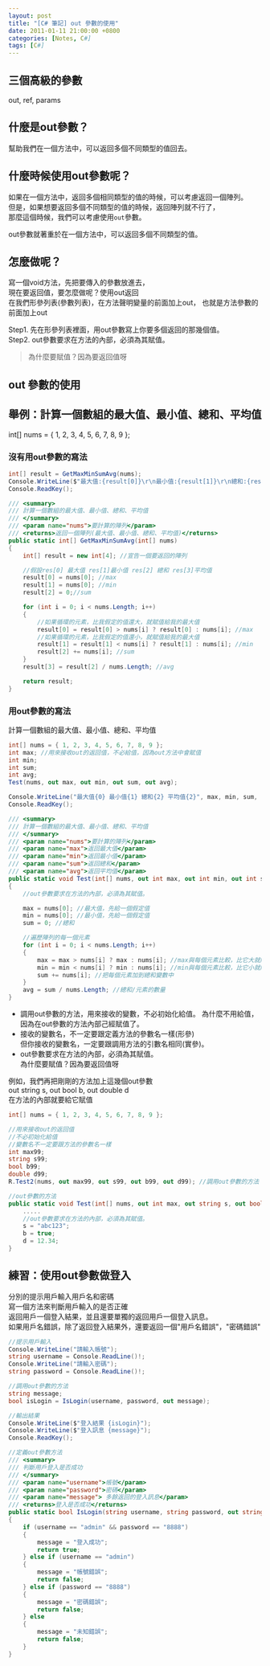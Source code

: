 ```yaml
---
layout: post
title: "[C# 筆記] out 參數的使用"
date: 2011-01-11 21:00:00 +0800
categories: [Notes, C#]
tags: [C#]
---
```


## 三個高級的參數
out, ref, params

## 什麼是out參數？
幫助我們在一個方法中，可以返回多個不同類型的值回去。


## 什麼時候使用out參數呢？
如果在一個方法中，返回多個相同類型的值的時候，可以考慮返回一個陣列。    
但是，如果想要返回多個不同類型的值的時候，返回陣列就不行了，    
那麼這個時候，我們可以考慮使用`out`參數。   

out參數就著重於在一個方法中，可以返回多個不同類型的值。

## 怎麼做呢？
寫一個void方法，先把要傳入的參數放進去，    
現在要返回值，要怎麼做呢？使用out返回   
在我們形參列表(參數列表)，在方法聲明變量的前面加上out， 
也就是方法參數的前面加上out    

Step1. 先在形參列表裡面，用out參數寫上你要多個返回的那幾個值。  
Step2. out參數要求在方法的內部，必須為其賦值。      
> 為什麼要賦值？因為要返回值呀

## out 參數的使用
## 舉例：計算一個數組的最大值、最小值、總和、平均值
int[] nums = { 1, 2, 3, 4, 5, 6, 7, 8, 9 };

### 沒有用out參數的寫法
```c#
int[] result = GetMaxMinSumAvg(nums);
Console.WriteLine($"最大值:{result[0]}\r\n最小值:{result[1]}\r\n總和:{result[2]}\r\n平均值:{result[3]}");
Console.ReadKey();

/// <summary>
/// 計算一個數組的最大值、最小值、總和、平均值
/// </summary>
/// <param name="nums">要計算的陣列</param>
/// <returns>返回一個陣列(最大值、最小值、總和、平均值)</returns>
public static int[] GetMaxMinSumAvg(int[] nums)
{
    int[] result = new int[4]; //宣告一個要返回的陣列

    //假設res[0] 最大值 res[1]最小值 res[2] 總和 res[3]平均值
    result[0] = nums[0]; //max
    result[1] = nums[0]; //min
    result[2] = 0;//sum

    for (int i = 0; i < nums.Length; i++)
    {
        //如果循環的元素，比我假定的值還大，就賦值給我的最大值
        result[0] = result[0] > nums[i] ? result[0] : nums[i]; //max
        //如果循環的元素，比我假定的值還小，就賦值給我的最大值
        result[1] = result[1] < nums[i] ? result[1] : nums[i]; //min
        result[2] += nums[i]; //sum
    }
    result[3] = result[2] / nums.Length; //avg

    return result;
}
```

### 用out參數的寫法
計算一個數組的最大值、最小值、總和、平均值
```c#
int[] nums = { 1, 2, 3, 4, 5, 6, 7, 8, 9 };
int max; //用來接收out的返回值，不必給值，因為out方法中會賦值
int min;
int sum;
int avg;
Test(nums, out max, out min, out sum, out avg);

Console.WriteLine("最大值{0} 最小值{1} 總和{2} 平均值{2}", max, min, sum, avg);
Console.ReadKey();

/// <summary>
/// 計算一個數組的最大值、最小值、總和、平均值
/// </summary>
/// <param name="nums">要計算的陣列</param>
/// <param name="max">返回最大值</param>
/// <param name="min">返回最小值</param>
/// <param name="sum">返回總和</param>
/// <param name="avg">返回平均值</param>
public static void Test(int[] nums, out int max, out int min, out int sum, out int avg)
{
    //out參數要求在方法的內部，必須為其賦值。

    max = nums[0]; //最大值，先給一個假定值
    min = nums[0]; //最小值，先給一個假定值
    sum = 0; //總和

    //遍歷陣列的每一個元素
    for (int i = 0; i < nums.Length; i++)
    {
        max = max > nums[i] ? max : nums[i]; //max與每個元素比較，比它大就賦值給它
        min = min < nums[i] ? min : nums[i]; //min與每個元素比較，比它小就賦值給它
        sum += nums[i]; //把每個元素加到總和變數中
    }
    avg = sum / nums.Length; //總和/元素的數量
}
```
- 調用out參數的方法，用來接收的變數，不必初始化給值。
為什麼不用給值，因為在out參數的方法內部己經賦值了。 
- 接收的變數名，不一定要跟定義方法的參數名一樣(形參)    
但你接收的變數名，一定要跟調用方法的引數名相同(實參)。
- out參數要求在方法的內部，必須為其賦值。  
為什麼要賦值？因為要返回值呀   

例如，我們再把剛剛的方法加上這幾個out參數   
out string s, out bool b, out double d  
在方法的內部就要給它賦值
```c#
int[] nums = { 1, 2, 3, 4, 5, 6, 7, 8, 9 };

//用來接收out的返回值
//不必初始化給值
//變數名不一定要跟方法的參數名一樣
int max99;
string s99;
bool b99;
double d99;
R.Test2(nums, out max99, out s99, out b99, out d99); //調用out參數的方法

//out參數的方法
public static void Test(int[] nums, out int max, out string s, out bool b, out double d) {
    .....
    //out參數要求在方法的內部，必須為其賦值。
    s = "abc123";
    b = true;
    d = 12.34;
}
```
## 練習：使用out參數做登入

分別的提示用戶輸入用戶名和密碼  
寫一個方法來判斷用戶輸入的是否正確  
返回用戶一個登入結果，並且還要單獨的返回用戶一個登入訊息。  
如果用戶名錯誤，除了返回登入結果外，還要返回一個"用戶名錯誤"，"密碼錯誤"  

```c#
//提示用戶輸入
Console.WriteLine("請輸入帳號");
string username = Console.ReadLine()!;
Console.WriteLine("請輸入密碼");
string password = Console.ReadLine()!;

//調用out參數的方法
string message;
bool isLogin = IsLogin(username, password, out message);

//輸出結果
Console.WriteLine($"登入結果 {isLogin}");
Console.WriteLine($"登入訊息 {message}");
Console.ReadKey();

//定義out參數方法
/// <summary>
/// 判斷用戶登入是否成功
/// </summary>
/// <param name="username">帳號</param>
/// <param name="password">密碼</param>
/// <param name="message"> 多餘返回的登入訊息</param>
/// <returns>登入是否成功</returns>
public static bool IsLogin(string username, string password, out string message)
{
    if (username == "admin" && password == "8888")
    {
        message = "登入成功";
        return true;
    } else if (username == "admin")
    {
        message = "帳號錯誤";
        return false;
    } else if (password == "8888")
    {
        message = "密碼錯誤";
        return false;
    } else
    {
        message = "未知錯誤";
        return false;
    }
}
```